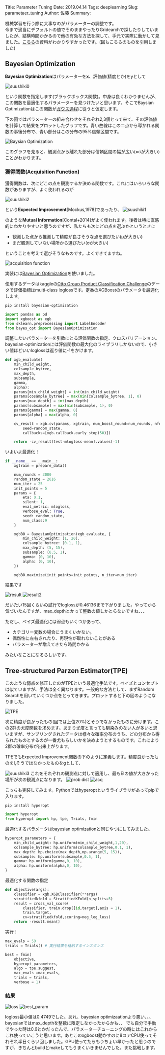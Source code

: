 Title: Parameter Tuning
Date: 2019.04.14
Tags: deeplearning
Slug: parametaer_tuning
Author: 佐藤
Summary:

機械学習を行う際に大事なのがパラメーターの調整です。  
今まで適当にデフォルトの値でそのままやったりGridearchで探したりしていましたが、結構時間かかるので他の有効な方法を探して、手元で実際に動かして見ました。[こちら](http://neupy.com/2016/12/17/hyperparameter_optimization_for_neural_networks.html)の資料がわかりやすかったです。(図もこちらのものを引用しました)

## Bayesian Optimization

<strong>Bayesian Optimization</strong>はパラメーターを<strong>x</strong>、評価値(精度とか)をyとして

![suushiki0](https://github.com/jun-sato/parameter_tuning/blob/master/suushiki0.png?raw=true)

という関数を指定します(ブラックボックス関数)。中身は良くわかりませんが、この関数を最適化するパラメーターを見つけたいと思います。そこでBaysian Optimizationはこの関数が[ガウス過程](http://www.yasuhisay.info/entry/20091011/1255189429)に従うと仮定します。

下の図ではパラメーターの組み合わせをそれぞれ2,3個とって来て、その評価値を計算して結果をプロットしたグラフです。青い曲線はこの二点から導かれる関数の事後分布で、青い部分はこの分布の95%信頼区間です。

![Baysian Optimization](http://neupy.com/_images/gaussian-process-example.png)

このグラフを見ると、観測点から離れた部分は信頼区間の幅が広い(=σが大きい)ことがわかります。

### 獲得関数(Acquisition Function)

獲得関数は、次にどこの点を観測するか決める関数です。これにはいろいろな関数がありますが、よく使われるのが

<img src="https://github.com/jun-sato/parameter_tuning/blob/master/suushiki2.png?raw=True" alt="suushiki2" />

という<strong>Expected Improvement</strong>[Mockus,1978]であったり、
<img src="https://github.com/jun-sato/parameter_tuning/blob/master/suushiki1.png?raw=True" alt="suushiki1" />

のような<strong>Mutual Information</strong>[Contal+2014]がよく使われます。後者は特に直感的にわかりやすいと思うのですが、私たちも次にどの点を選ぶかというときに

<ul>
<li>観測した点から推測して精度が良さそうな点を選びたい(μが大きい)</li>
<li>まだ観測していない場所から選びたい(σが大きい)</li>
</ul>

ということを考えて選びそうなものです。よくできてますね。

<img src="http://neupy.com/_images/expected-improvement-example.png" alt="acquisition function" />

実装には<a href="https://github.com/fmfn/BayesianOptimization">Bayesian Optimization</a>を使いました。

使用するデータはkaggleの<a href="https://www.kaggle.com/c/otto-group-product-classification-challenge#evaluation">Otto Group Product Classification Challenge</a>のデータで評価指標はmulti-class loglossです。定番のXGBoostのパラメータを最適化します。

```bash
pip install bayesian-optimization
```

```python
import pandas as pd
import xgboost as xgb
from sklearn.preprocessing import LabelEncoder
from bayes_opt import BayesianOptimization
```

調整したいパラメーターを引数にとる評価関数の指定、クロスバリデーション。bayesian-optimizationには評価関数の最大化のライブラリしかないので、小さい値ほどいいloglossは返り値に-1をかけます。

```python
def xgb_evaluate(
    min_child_weight,
    colsample_bytree,
    max_depth,
    subsample,
    gamma,
    alpha):
    params[min_child_weight] = int(min_child_weight)
    params[cosample_bytree] = max(min(colsample_bytree, 1), 0)
    params[max_depth] = int(max_depth)
    params[subsample] = max(min(subsample, 1), 0)
    params[gamma] = max(gamma, 0)
    params[alpha] = max(alpha, 0)

    cv_result = xgb.cv(params, xgtrain, num_boost_round=num_rounds, nfold=5,
        seed=random_state,
        callbacks=[xgb.callback.early_stop(50)])

    return -cv_result[test-mlogloss-mean].values[-1]
```

いよいよ最適化！

```python
if __name__ == __main__:
    xgtrain = prepare_data()

    num_rounds = 3000
    random_state = 2016
    num_iter = 25
    init_points = 5
    params = {
        eta: 0.1,
        silent: 1,
        eval_metric: mlogloss,
        verbose_eval: True,
        seed: random_state,
        num_class:9
    }

    xgbBO = BayesianOptimization(xgb_evaluate, {
        min_child_weight: (1, 20),
        colsample_bytree: (0.1, 1),
        max_depth: (5, 15),
        subsample: (0.5, 1),
        gamma: (0, 10),
        alpha: (0, 10),
    })

    xgbBO.maximize(init_points=init_points, n_iter=num_iter)
```

結果です

<img src="https://github.com/jun-sato/parameter_tuning/blob/master/result.png?raw=true" alt="result" />
<img src="https://github.com/jun-sato/parameter_tuning/blob/master/result2.png?raw=true" alt="result2" />

だいたい15回くらいの試行でloglossが0.46136まで下がりました。やってから気づいたんですが、max_depthとかって整数の値しかとらないですね、、、

ただし、ベイズ最適化には弱点もいくつかあって、

- カテゴリー変数の場合にうまくいかない。
- 偶然性に左右されたり、再現性が取れないことがある
- バラメーターが増えてきたら時間かかる

みたいなことになるらしいです。

## Tree-structured Parzen Estimator(TPE)

このような弱点を修正したのがTPEという最適化手法です。ベイズとコンセプトは似ていますが、手法は全く異なります。一般的な方法として、まずRandom Searchを用いていくつか点をとってきます。プロットすると下の図のようになりました。

<img src="http://neupy.com/_images/tpe-observation-groups.png" alt="TPE" />

次に精度が良かったもの(図では上位20%)とそうでなかったものに分けます。この2群の尤度関数を求めます。あまり尤度と言っても馴染みのない人が多いと思いますが、サンプリングされたデータは様々な確率分布のうち、どの分布から得られたものとするのが一番尤もらしいかを決めようとするものです。これにより2群の確率分布が出来上がります。

TPEでもExpected Improvement関数の下のように定義します。精度良かったものをl,そうではなかったものをgとして、

<img src="https://github.com/jun-sato/parameter_tuning/blob/master/suushiki3.png?raw=True" alt="suushiki3" />
これをそれぞれの観測点に対して適用し、最もEIの値が大きかった場所が次の観測点になります。

<img src="http://neupy.com/_images/tpe-sampled-candidates.png" alt="prob dist" />
<img src="http://neupy.com/_images/tpe-expected-improvement.png" alt="acq" />

こっちも実装してみます。Pythonではhyperoptというライブラリがあってpipで入ります。

```
pip install hyperopt
```

```python
import hyperopt
from hyperopt import hp, tpe, Trials, fmin
```

最適化するパラメータはbayesian optimizationと同じやつにしてみました。

```python
hyperopt_parameters = {
    min_child_weight: hp.uniform(min_child_weight,1,20),
    colsample_bytree: hp.uniform(colsample_bytree,0.1, 1),
    max_depth: hp.choice(max_depth,np.arange(5, 15)),
    subsample: hp.uniform(subsample,0.5, 1),
    gamma: hp.uniform(gamma,0, 10),
    alpha: hp.uniform(alpha,0, 10),
}
```

最適化する関数の指定

```python
def objective(args):
    classifier = xgb.XGBClassifier(**args)
    stratifiedkfold = StratifiedKFold(n_splits=5)
    result = cross_val_score(
        classifier, train.drop([id,target],axis = 1),
        train.target, 
        cv=stratifiedkfold,scoring=neg_log_loss)
    return -result.mean()
```

実行！

```python
max_evals = 50
trials = Trials() # 実行結果を格納するインスタンス

best = fmin(
    objective,
    hyperopt_parameters,
    algo = tpe.suggest,
    max_evals =max_evals,
    trials = trials,
    verbose = 1)
```

### 結果

<img src="https://github.com/jun-sato/parameter_tuning/blob/master/loss.jpg?raw=true" alt="loss" />

<img src="https://github.com/jun-sato/parameter_tuning/blob/master/best_param.png?raw=true" alt="best_param" />

logloss最小値は0.4749でした。あれ、bayesian optimizaationより悪い、、、bayesianではmax_depthを整数に限定しなかったからかも、、
でも自分で手動でやった時は0.6とかだったんで、パラメーターチューニングの時にはこれからこれ使っていこうと思います。あとこのxgboost動かすのに8コアCPU使ってそれぞれ半日くらい回しました。GPU使ってたらもうちょい早かったと思うのですが、きちんとbuildとmakeしてもうまくいきませんでした。また挑戦します。
